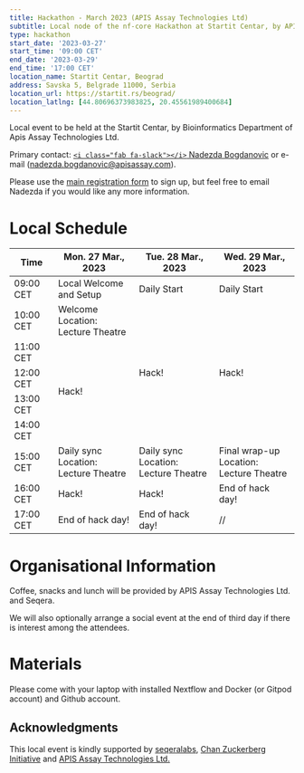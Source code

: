 ```yaml
---
title: Hackathon - March 2023 (APIS Assay Technologies Ltd)
subtitle: Local node of the nf-core Hackathon at Startit Centar, by APIS Assay Technologies Ltd, Belgrade.
type: hackathon
start_date: '2023-03-27'
start_time: '09:00 CET'
end_date: '2023-03-29'
end_time: '17:00 CET'
location_name: Startit Centar, Beograd
address: Savska 5, Belgrade 11000, Serbia
location_url: https://startit.rs/beograd/
location_latlng: [44.80696373983825, 20.45561989400684]
---
```

Local event to be held at the Startit Centar, by Bioinformatics Department of Apis Assay Technologies Ltd.

Primary contact: [`<i class="fab fa-slack"></i>` Nadezda Bogdanovic](https://nfcore.slack.com/archives/D04RWFB6QP6) or e-mail ([nadezda.bogdanovic@apisassay.com](mailto:nadezda.bogdanovic@apisassay.com)).

Please use the [main registration form](https://nf-co.re/events/2023/hackathon-march-2023) to sign up, but feel free to email Nadezda if you would like any more information.

# Local Schedule

<div class="table-responsive">
    <table class="table table-hover table-sm table-bordered">
        <thead>
            <tr>
                <th>Time</th>
                <th>Mon. 27 Mar., 2023</th>
                <th>Tue. 28 Mar., 2023</th>
                <th>Wed. 29 Mar., 2023</th>
            </tr>
            </thead>
            <tbody>
            <tr>
                <td data-timestamp="1679907600" data-timeformat="HH:mm z">09:00 CET</td>
                <td background-color:navy; rowspan="1">Local Welcome and Setup</td>
                <td background-color:navy; rowspan="1">Daily Start</td>
                <td background-color:navy; rowspan="1">Daily Start</td>
            </tr>
                <td data-timestamp="1679911200" data-timeformat="HH:mm z">10:00 CET</td>
                <td>Welcome<br>Location: Lecture Theatre</td>
                <td rowspan="5">Hack!</td>
                <td rowspan="5">Hack!</td>
            </tr>
            <tr>
                <td data-timestamp="1679914800" data-timeformat="HH:mm z">11:00 CET</td>
                <td rowspan="4">Hack!</td>
            </tr>
            <tr>
                <td data-timestamp="1679918400" data-timeformat="HH:mm z">12:00 CET</td>
            </tr>
            <tr>
                <td data-timestamp="1679922000" data-timeformat="HH:mm z">13:00 CET</td>
            </tr>
            <tr>
                <td data-timestamp="1679925600" data-timeformat="HH:mm z">14:00 CET</td>
            </tr>
            <tr>
                <td data-timestamp="1679929200" data-timeformat="HH:mm z">15:00 CET</td>
                <td>Daily sync<br>Location: Lecture Theatre</td>
                <td>Daily sync<br>Location: Lecture Theatre</td>
                <td>Final wrap-up<br>Location: Lecture Theatre</td>
            </tr>
            <tr>
                <td data-timestamp="1679932800" data-timeformat="HH:mm z">16:00 CET</td>
                <td>Hack!</td>
                <td>Hack!</td>
                <td>End of hack day!</td>
            </tr>
	    <tr>
                <td data-timestamp="1679936400" data-timeformat="HH:mm z">17:00 CET</td>
                <td>End of hack day!</td>
                <td>End of hack day!</td>
                <td>//</td>
            </tr>
        </tbody>
    </table>
</div>

# Organisational Information

Coffee, snacks and lunch will be provided by APIS Assay Technologies Ltd. and Seqera.

We will also optionally arrange a social event at the end of third day if there is interest among the attendees.

# Materials

Please come with your laptop with installed Nextflow and Docker (or Gitpod account) and Github account.

## Acknowledgments

This local event is kindly supported by [seqeralabs](https://seqera.io/), [Chan Zuckerberg Initiative](https://chanzuckerberg.com/) and [APIS Assay Technologies Ltd.](https://www.apisassay.com/)
